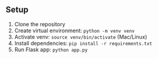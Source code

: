 ## Setup
1. Clone the repository
2. Create virtual environment: `python -m venv venv`
3. Activate venv: `source venv/bin/activate` (Mac/Linux)
4. Install dependencies: `pip install -r requirements.txt`
5. Run Flask app: `python app.py`